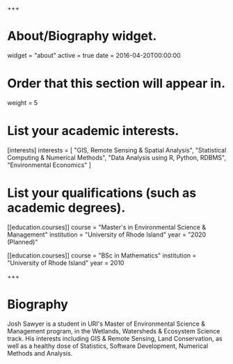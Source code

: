 +++
# About/Biography widget.
widget = "about"
active = true
date = 2016-04-20T00:00:00

# Order that this section will appear in.
weight = 5

# List your academic interests.
[interests]
  interests = [
    "GIS, Remote Sensing & Spatial Analysis",
    "Statistical Computing & Numerical Methods",
    "Data Analysis using R, Python, RDBMS",
    "Environmental Economics"
  ]

# List your qualifications (such as academic degrees).
[[education.courses]]
  course = "Master's in Environmental Science & Management"
  institution = "University of Rhode Island"
  year = "2020 (Planned)"

[[education.courses]]
  course = "BSc in Mathematics"
  institution = "University of Rhode Island"
  year = 2010
 
+++

# Biography

Josh Sawyer is a student in URI's Master of Environmental Science &amp; Management program, in the Wetlands, Watersheds &amp; Ecosystem Science track. His interests including GIS & Remote Sensing, Land Conservation, as well as a healthy dose of Statistics, Software Development, Numerical Methods and Analysis.